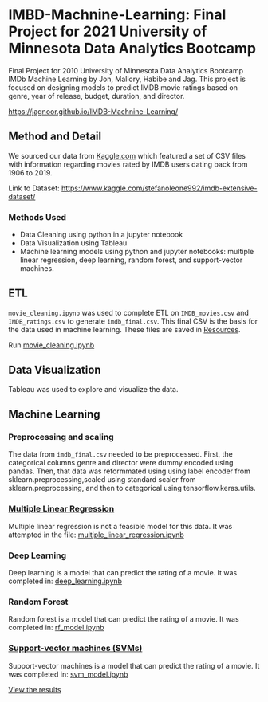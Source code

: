 # IMBD-Machnine-Learning: Final Project for 2021 University of Minnesota Data Analytics Bootcamp

Final Project for 2010 University of Minnesota  Data Analytics Bootcamp IMDb Machine Learning by Jon, Mallory, Habibe and Jag. This project is focused on designing models to predict IMDB movie ratings based on genre, year of release, budget, duration, and director.

https://jagnoor.github.io/IMDB-Machnine-Learning/ 

## Method and Detail

 We sourced our data from [Kaggle.com](https://www.kaggle.com/stefanoleone992/imdb-extensive-dataset/) which featured a set of CSV files with information regarding movies rated by IMDB users dating back from 1906 to 2019.

Link to Dataset: https://www.kaggle.com/stefanoleone992/imdb-extensive-dataset/

### Methods Used
* Data Cleaning using python in a jupyter notebook 
* Data Visualization using Tableau
* Machine learning models using python and jupyter notebooks: multiple linear regression, deep learning, random forest, and support-vector machines.

## ETL
``movie_cleaning.ipynb`` was used to complete ETL on ``IMDB_movies.csv`` and ``IMDB_ratings.csv`` to generate ``imdb_final.csv``. This final CSV is the basis for the data used in machine learning. These files are saved in [Resources](Resources).

Run [movie_cleaning.ipynb](movie_cleaning.ipynb)

## Data Visualization
Tableau was used to explore and visualize the data. 

## Machine Learning

### Preprocessing and scaling
The data from ``imdb_final.csv`` needed to be preprocessed. First, the categorical columns genre and director were dummy encoded using pandas. Then, that data was reformmated using using label encoder from sklearn.preprocessing,scaled using standard scaler from sklearn.preprocessing, and then to categorical using tensorflow.keras.utils.

### [Multiple Linear Regression](https://jagnoor.github.io/IMDB-Machnine-Learning/pages/Regression)
Multiple linear regression is not a feasible model for this data. It was attempted in the file: [multiple_linear_regression.ipynb](multiple_linear_regression.ipynb)

### Deep Learning
Deep learning is a model that can predict the rating of a movie. It was completed in: [deep_learning.ipynb](deep_learning.ipynb)

### Random Forest
Random forest is a model that can predict the rating of a movie. It was completed in: [rf_model.ipynb](rf_model.ipynb)

### [Support-vector machines (SVMs)](https://jagnoor.github.io/IMDB-Machnine-Learning/pages/svm)
Support-vector machines is a model that can predict the rating of a movie. It was completed in: [svm_model.ipynb](svm_model.ipynb)

[View the results](https://jagnoor.github.io/IMDB-Machnine-Learning/)
